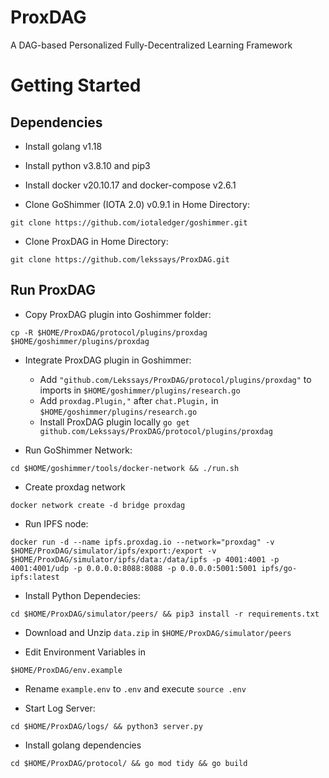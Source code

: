 # ProxDAG
A DAG-based Personalized Fully-Decentralized Learning Framework


# Getting Started
## Dependencies
- Install golang v1.18

- Install python v3.8.10 and pip3

- Install docker v20.10.17 and docker-compose v2.6.1

- Clone GoShimmer (IOTA 2.0) v0.9.1 in Home Directory: 

```git clone https://github.com/iotaledger/goshimmer.git```

- Clone ProxDAG in Home Directory: 

```git clone https://github.com/lekssays/ProxDAG.git```

## Run ProxDAG
- Copy ProxDAG plugin into Goshimmer folder:

```cp -R $HOME/ProxDAG/protocol/plugins/proxdag $HOME/goshimmer/plugins/proxdag```

- Integrate ProxDAG plugin in Goshimmer:
    - Add ```"github.com/Lekssays/ProxDAG/protocol/plugins/proxdag"``` to imports in `$HOME/goshimmer/plugins/research.go`
    - Add ```proxdag.Plugin,"``` after 	```chat.Plugin,``` in `$HOME/goshimmer/plugins/research.go`
    - Install ProxDAG plugin locally ```go get github.com/Lekssays/ProxDAG/protocol/plugins/proxdag```

- Run GoShimmer Network: 

```cd $HOME/goshimmer/tools/docker-network && ./run.sh```

- Create proxdag network 

```docker network create -d bridge proxdag```

- Run IPFS node: 

```docker run -d --name ipfs.proxdag.io --network="proxdag" -v $HOME/ProxDAG/simulator/ipfs/export:/export -v $HOME/ProxDAG/simulator/ipfs/data:/data/ipfs -p 4001:4001 -p 4001:4001/udp -p 0.0.0.0:8088:8088 -p 0.0.0.0:5001:5001 ipfs/go-ipfs:latest```

- Install Python Dependecies: 

```cd $HOME/ProxDAG/simulator/peers/ && pip3 install -r requirements.txt```

- Download and Unzip `data.zip` in `$HOME/ProxDAG/simulator/peers`

- Edit Environment Variables in 

```$HOME/ProxDAG/env.example```

- Rename `example.env` to `.env` and execute `source .env`

- Start Log Server: 

```cd $HOME/ProxDAG/logs/ && python3 server.py```

- Install golang dependencies 

```cd $HOME/ProxDAG/protocol/ && go mod tidy && go build```
